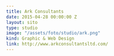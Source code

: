 ```yaml
---
title: Ark Consultants
date: 2015-04-28 00:00:00 Z
layout: sito
type: studio
image: "/assets/foto/studio/ark.png"
kind: Graphic & Web Design
link: http://www.arkconsultantsltd.com/
---
```


